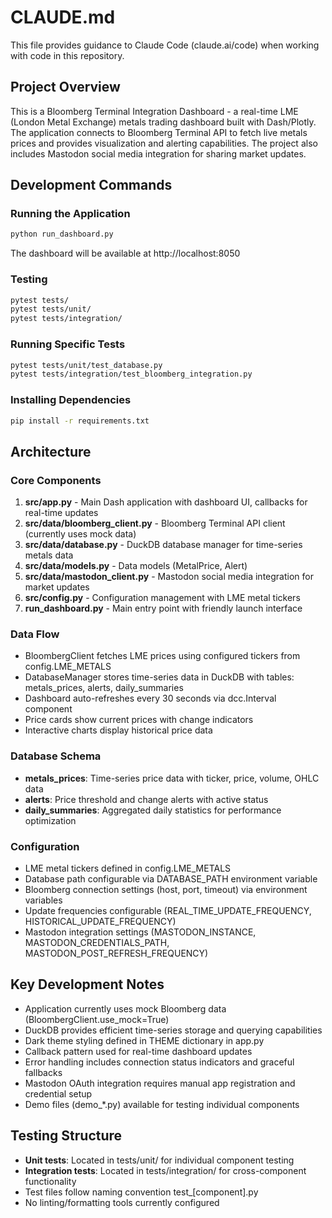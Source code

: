 # CLAUDE.md

This file provides guidance to Claude Code (claude.ai/code) when working with code in this repository.

## Project Overview

This is a Bloomberg Terminal Integration Dashboard - a real-time LME (London Metal Exchange) metals trading dashboard built with Dash/Plotly. The application connects to Bloomberg Terminal API to fetch live metals prices and provides visualization and alerting capabilities. The project also includes Mastodon social media integration for sharing market updates.

## Development Commands

### Running the Application
```bash
python run_dashboard.py
```
The dashboard will be available at http://localhost:8050

### Testing
```bash
pytest tests/
pytest tests/unit/
pytest tests/integration/
```

### Running Specific Tests
```bash
pytest tests/unit/test_database.py
pytest tests/integration/test_bloomberg_integration.py
```

### Installing Dependencies
```bash
pip install -r requirements.txt
```

## Architecture

### Core Components

1. **src/app.py** - Main Dash application with dashboard UI, callbacks for real-time updates
2. **src/data/bloomberg_client.py** - Bloomberg Terminal API client (currently uses mock data)
3. **src/data/database.py** - DuckDB database manager for time-series metals data
4. **src/data/models.py** - Data models (MetalPrice, Alert)
5. **src/data/mastodon_client.py** - Mastodon social media integration for market updates
6. **src/config.py** - Configuration management with LME metal tickers
7. **run_dashboard.py** - Main entry point with friendly launch interface

### Data Flow
- BloombergClient fetches LME prices using configured tickers from config.LME_METALS
- DatabaseManager stores time-series data in DuckDB with tables: metals_prices, alerts, daily_summaries
- Dashboard auto-refreshes every 30 seconds via dcc.Interval component
- Price cards show current prices with change indicators
- Interactive charts display historical price data

### Database Schema
- **metals_prices**: Time-series price data with ticker, price, volume, OHLC data
- **alerts**: Price threshold and change alerts with active status
- **daily_summaries**: Aggregated daily statistics for performance optimization

### Configuration
- LME metal tickers defined in config.LME_METALS
- Database path configurable via DATABASE_PATH environment variable
- Bloomberg connection settings (host, port, timeout) via environment variables
- Update frequencies configurable (REAL_TIME_UPDATE_FREQUENCY, HISTORICAL_UPDATE_FREQUENCY)
- Mastodon integration settings (MASTODON_INSTANCE, MASTODON_CREDENTIALS_PATH, MASTODON_POST_REFRESH_FREQUENCY)

## Key Development Notes

- Application currently uses mock Bloomberg data (BloombergClient.use_mock=True)
- DuckDB provides efficient time-series storage and querying capabilities
- Dark theme styling defined in THEME dictionary in app.py
- Callback pattern used for real-time dashboard updates
- Error handling includes connection status indicators and graceful fallbacks
- Mastodon OAuth integration requires manual app registration and credential setup
- Demo files (demo_*.py) available for testing individual components

## Testing Structure

- **Unit tests**: Located in tests/unit/ for individual component testing
- **Integration tests**: Located in tests/integration/ for cross-component functionality
- Test files follow naming convention test_[component].py
- No linting/formatting tools currently configured